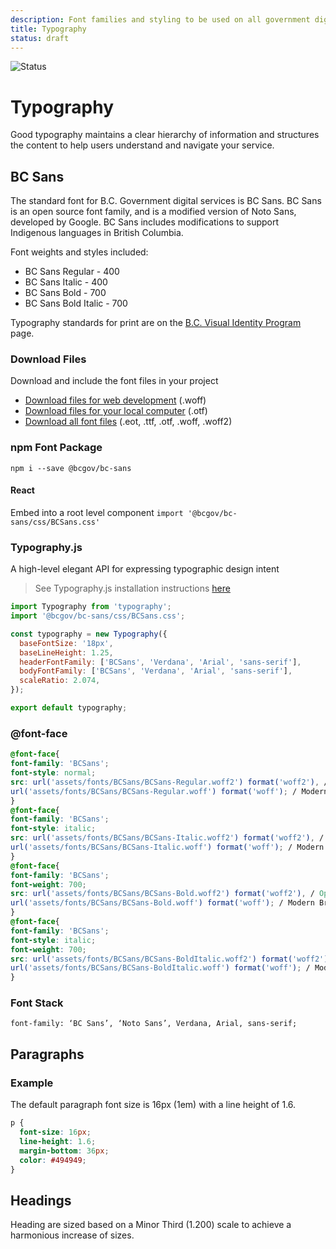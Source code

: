 ```yaml
---
description: Font families and styling to be used on all government digital websites and services.
title: Typography
status: draft
---
```


![Status](https://img.shields.io/badge/Recommended-Draft-orange.svg)

# Typography

Good typography maintains a clear hierarchy of information and structures the content to help users understand and navigate your service.

## BC Sans

The standard font for B.C. Government digital services is BC Sans. BC Sans is an open source font family, and is a modified version of Noto Sans, developed by Google. BC Sans includes modifications to support Indigenous languages in British Columbia.

Font weights and styles included:

* BC Sans Regular - 400
* BC Sans Italic - 400
* BC Sans Bold - 700
* BC Sans Bold Italic - 700

Typography standards for print are on the [B.C. Visual Identity Program](https://www2.gov.bc.ca/gov/content/governments/services-for-government/policies-procedures/bc-visual-identity/design-guidelines#palette-typography) page.

### Download Files

Download and include the font files in your project
* [Download files for web development](https://www2.gov.bc.ca/assets/gov/british-columbians-our-governments/services-policies-for-government/policies-procedures-standards/web-content-development-guides/corporate-identity-assets/visid-files/bc-sans-font-woff.zip) (.woff)
* [Download files for your local computer](https://www2.gov.bc.ca/assets/gov/british-columbians-our-governments/services-policies-for-government/policies-procedures-standards/web-content-development-guides/corporate-identity-assets/visid-files/bc-sans-font-otf.zip) (.otf)
* [Download all font files](https://www2.gov.bc.ca/assets/gov/british-columbians-our-governments/services-policies-for-government/policies-procedures-standards/web-content-development-guides/corporate-identity-assets/visid-files/bc-sans-font-all.zip) (.eot, .ttf, .otf, .woff, .woff2)

### npm Font Package

`npm i --save @bcgov/bc-sans`

#### React

Embed into a root level component
`import '@bcgov/bc-sans/css/BCSans.css'`

### Typography.js

A high-level elegant API for expressing typographic design intent
>See Typography.js installation instructions [here](https://github.com/KyleAMathews/typography.js)
```js
import Typography from 'typography';
import '@bcgov/bc-sans/css/BCSans.css';

const typography = new Typography({
  baseFontSize: '18px',
  baseLineHeight: 1.25,
  headerFontFamily: ['BCSans', 'Verdana', 'Arial', 'sans-serif'],
  bodyFontFamily: ['BCSans', 'Verdana', 'Arial', 'sans-serif'],
  scaleRatio: 2.074,
});

export default typography;
```

### @font-face
```css
@font-face{
font-family: 'BCSans';
font-style: normal;
src: url('assets/fonts/BCSans/BCSans-Regular.woff2') format('woff2'), / Optimized for very modern browsers / 
url('assets/fonts/BCSans/BCSans-Regular.woff') format('woff'); / Modern Browsers /
}
@font-face{
font-family: 'BCSans';
font-style: italic;
src: url('assets/fonts/BCSans/BCSans-Italic.woff2') format('woff2'), / Optimized for very modern browsers / 
url('assets/fonts/BCSans/BCSans-Italic.woff') format('woff'); / Modern Browsers /
}
@font-face{
font-family: 'BCSans';
font-weight: 700;
src: url('assets/fonts/BCSans/BCSans-Bold.woff2') format('woff2'), / Optimized for very modern browsers / 
url('assets/fonts/BCSans/BCSans-Bold.woff') format('woff'); / Modern Browsers /
}
@font-face{
font-family: 'BCSans';
font-style: italic;
font-weight: 700;
src: url('assets/fonts/BCSans/BCSans-BoldItalic.woff2') format('woff2'), / Optimized for very modern browsers /
url('assets/fonts/BCSans/BCSans-BoldItalic.woff') format('woff'); / Modern Browsers /
}
```
### Font Stack

`font-family: ‘BC Sans’, ‘Noto Sans’, Verdana, Arial, sans-serif;`

## Paragraphs

### Example

<component-preview path="styles/typography/paragraph-sample.html" height="300px" width="800px"> </component-preview>

The default paragraph font size is 16px (1em) with a line height of 1.6.

```css
p {
  font-size: 16px;
  line-height: 1.6;
  margin-bottom: 36px;
  color: #494949;
}
```

## Headings

Heading are sized based on a Minor Third (1.200) scale to achieve a harmonious increase of sizes.

<component-preview path="styles/typography/header-sample.html" height="300px" width="800px"> </component-preview>
